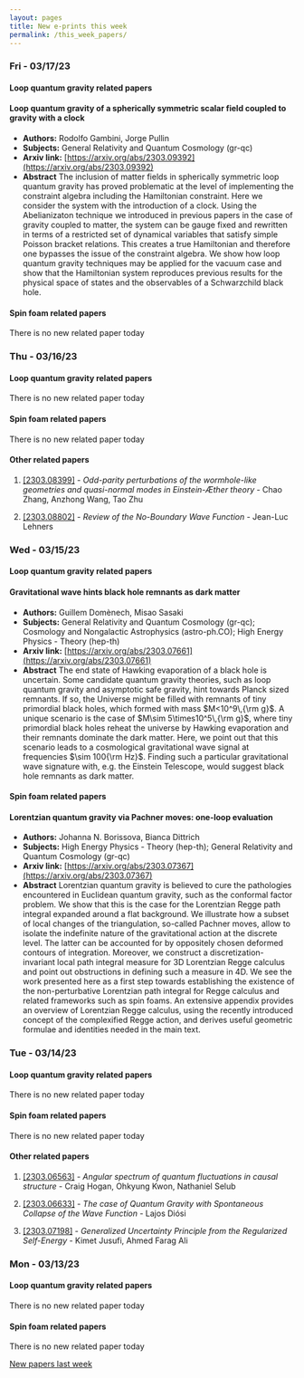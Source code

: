 ```yaml
---
layout: pages
title: New e-prints this week
permalink: /this_week_papers/
---
```




### Fri - 03/17/23

#### Loop quantum gravity related papers

#### **Loop quantum gravity of a spherically symmetric scalar field coupled to  gravity with a clock**
 - **Authors:** Rodolfo Gambini, Jorge Pullin
 - **Subjects:** General Relativity and Quantum Cosmology (gr-qc)
 - **Arxiv link:** [https://arxiv.org/abs/2303.09392](https://arxiv.org/abs/2303.09392)
 - **Abstract**
 The inclusion of matter fields in spherically symmetric loop quantum gravity has proved problematic at the level of implementing the constraint algebra including the Hamiltonian constraint. Here we consider the system with the introduction of a clock. Using the Abelianizaton technique we introduced in previous papers in the case of gravity coupled to matter, the system can be gauge fixed and rewritten in terms of a restricted set of dynamical variables that satisfy simple Poisson bracket relations. This creates a true Hamiltonian and therefore one bypasses the issue of the constraint algebra. We show how loop quantum gravity techniques may be applied for the vacuum case and show that the Hamiltonian system reproduces previous results for the physical space of states and the observables of a Schwarzchild black hole. 

#### Spin foam related papers

There is no new related paper today 

### Thu - 03/16/23

#### Loop quantum gravity related papers

There is no new related paper today 

#### Spin foam related papers

There is no new related paper today 



#### Other related papers

1. [[2303.08399]](https://arxiv.org/abs/2303.08399) - *Odd-parity perturbations of the wormhole-like geometries and  quasi-normal modes in Einstein-Æther theory* - Chao Zhang, Anzhong Wang, Tao Zhu

1. [[2303.08802]](https://arxiv.org/abs/2303.08802) - *Review of the No-Boundary Wave Function* - Jean-Luc Lehners



### Wed - 03/15/23

#### Loop quantum gravity related papers

#### **Gravitational wave hints black hole remnants as dark matter**
 - **Authors:** Guillem Domènech, Misao Sasaki
 - **Subjects:** General Relativity and Quantum Cosmology (gr-qc); Cosmology and Nongalactic Astrophysics (astro-ph.CO); High Energy Physics - Theory (hep-th)
 - **Arxiv link:** [https://arxiv.org/abs/2303.07661](https://arxiv.org/abs/2303.07661)
 - **Abstract**
 The end state of Hawking evaporation of a black hole is uncertain. Some candidate quantum gravity theories, such as loop quantum gravity and asymptotic safe gravity, hint towards Planck sized remnants. If so, the Universe might be filled with remnants of tiny primordial black holes, which formed with mass $M<10^9\,{\rm g}$. A unique scenario is the case of $M\sim 5\times10^5\,{\rm g}$, where tiny primordial black holes reheat the universe by Hawking evaporation and their remnants dominate the dark matter. Here, we point out that this scenario leads to a cosmological gravitational wave signal at frequencies $\sim 100{\rm Hz}$. Finding such a particular gravitational wave signature with, e.g. the Einstein Telescope, would suggest black hole remnants as dark matter. 

#### Spin foam related papers

#### **Lorentzian quantum gravity via Pachner moves: one-loop evaluation**
 - **Authors:** Johanna N. Borissova, Bianca Dittrich
 - **Subjects:** High Energy Physics - Theory (hep-th); General Relativity and Quantum Cosmology (gr-qc)
 - **Arxiv link:** [https://arxiv.org/abs/2303.07367](https://arxiv.org/abs/2303.07367)
 - **Abstract**
 Lorentzian quantum gravity is believed to cure the pathologies encountered in Euclidean quantum gravity, such as the conformal factor problem. We show that this is the case for the Lorentzian Regge path integral expanded around a flat background. We illustrate how a subset of local changes of the triangulation, so-called Pachner moves, allow to isolate the indefinite nature of the gravitational action at the discrete level. The latter can be accounted for by oppositely chosen deformed contours of integration. Moreover, we construct a discretization-invariant local path integral measure for 3D Lorentzian Regge calculus and point out obstructions in defining such a measure in 4D. We see the work presented here as a first step towards establishing the existence of the non-perturbative Lorentzian path integral for Regge calculus and related frameworks such as spin foams. An extensive appendix provides an overview of Lorentzian Regge calculus, using the recently introduced concept of the complexified Regge action, and derives useful geometric formulae and identities needed in the main text. 

### Tue - 03/14/23

#### Loop quantum gravity related papers

There is no new related paper today 

#### Spin foam related papers

There is no new related paper today 



#### Other related papers

1. [[2303.06563]](https://arxiv.org/abs/2303.06563) - *Angular spectrum of quantum fluctuations in causal structure* - Craig Hogan, Ohkyung Kwon, Nathaniel Selub

1. [[2303.06633]](https://arxiv.org/abs/2303.06633) - *The case of Quantum Gravity with Spontaneous Collapse of the Wave  Function* - Lajos Diósi

1. [[2303.07198]](https://arxiv.org/abs/2303.07198) - *Generalized Uncertainty Principle from the Regularized Self-Energy* - Kimet Jusufi, Ahmed Farag Ali



### Mon - 03/13/23

#### Loop quantum gravity related papers

There is no new related paper today 

#### Spin foam related papers

There is no new related paper today 




[New papers last week]({{site.url}}/archived/weekly/pre-prints/2023/03/13/archived_weekly_papers.html)